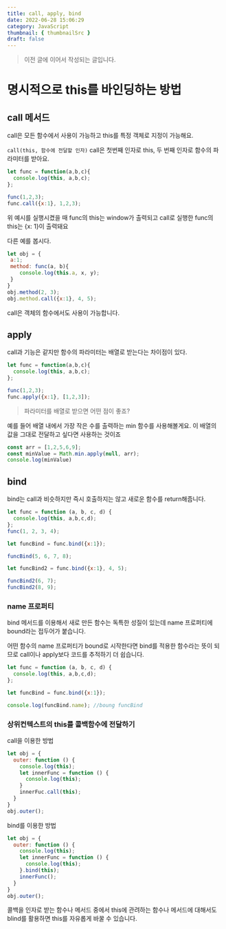 ```yaml
---
title: call, apply, bind
date: 2022-06-28 15:06:29
category: JavaScript
thumbnail: { thumbnailSrc }
draft: false
---
```



>이전 글에 이어서 작성되는 글입니다.

# 명시적으로 this를 바인딩하는 방법

## call 메서드

call은 모든 함수에서 사용이 가능하고 this를 특정 객체로 지정이 가능해요.

`call(this, 함수에 전달할 인자)`
call은 첫번째 인자로 this, 두 번째 인자로 함수의 파라미터를 받아요.


```js
let func = function(a,b,c){
  console.log(this, a,b,c);
};

func(1,2,3);
func.call({x:1}, 1,2,3);
```

위 예시를 실행시켰을 때 func의 this는 window가 출력되고 call로 실행한 func의 this는 {x: 1}이 출력돼요

다른 예를 봅시다.
```js
let obj = {
 a:1;
 method: func(a, b){
 	console.log(this.a, x, y);
 }
}
obj.method(2, 3);
obj.method.call({x:1}, 4, 5);
```
call은 객체의 함수에서도 사용이 가능합니다.


## apply

call과 기능은 같지만 함수의 파라미터는 배열로 받는다는 차이점이 있다.

```js
let func = function(a,b,c){
  console.log(this, a,b,c);
};

func(1,2,3);
func.apply({x:1}, [1,2,3]);
```

>파라미터를 배열로 받으면 어떤 점이 좋죠?

예를 들어 배열 내에서 가장 작은 수를 출력하는 min 함수를 사용해볼게요.
이 배열의 값을 그대로 전달하고 싶다면 사용하는 것이죠
```js
const arr = [1,2,5,6,9];
const minValue = Math.min.apply(null, arr);
console.log(minValue)
```


## bind

bind는 call과 비슷하지만 즉시 호출하지는 않고 새로운 함수를 return해줍니다.

```js
let func = function (a, b, c, d) {
  console.log(this, a,b,c,d);
};
func(1, 2, 3, 4);

let funcBind = func.bind({x:1});

funcBind(5, 6, 7, 8);

let funcBind2 = func.bind({x:1}, 4, 5);

funcBind2(6, 7);
funcBind2(8, 9);
```

### name 프로퍼티

bind 메서드를 이용해서 새로 만든 함수는 독특한 성질이 있는데 name 프로퍼티에 bound라는 접두어가 붙습니다.

어떤 함수의 name 프로퍼티가 bound로 시작한다면 bind를 적용한 함수라는 뜻이 되므로 call이나 apply보다 코드를 추적하기 더 쉽습니다.

```js
let func = function (a, b, c, d) {
  console.log(this, a,b,c,d);
};

let funcBind = func.bind({x:1});

console.log(funcBind.name); //boung funcBind

```


### 상위컨텍스트의 this를 콜백함수에 전달하기

call을 이용한 방법
```js
let obj = {
  outer: function () {
    console.log(this);
    let innerFunc = function () {
      console.log(this);
    }
    innerFuc.call(this);
  }
}
obj.outer();
```

bind를 이용한 방법

```js
let obj = {
  outer: function () {
    console.log(this);
    let innerFunc = function () {
      console.log(this);
    }.bind(this);
    innerFunc();
  }
}
obj.outer();
```

콜백을 인자로 받는 함수나 메서드 중에서 this에 관려하는 함수나 메서드에 대해서도 blind를 활용하면 this를 자유롭게 바꿀 수 있습니다.